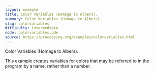 ```yaml
---
layout: example
title: Color Variables (Homage to Albers).
summary: Color Variables (Homage to Albers)
slug: colorvariables
difficulty: intermediate
code: colorvariables.pde
source: https://processing.org/examples/colorvariables.html
---
```


Color Variables (Homage to Albers). 

 This example creates variables for colors that may be referred to in the program by a name, rather than a number.
